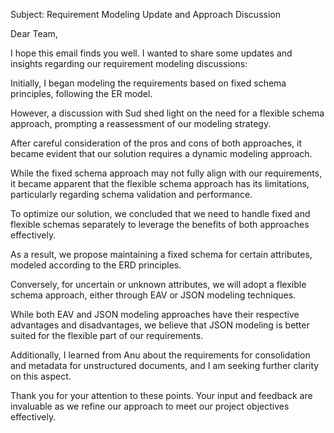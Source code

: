 Subject: Requirement Modeling Update and Approach Discussion

Dear Team,

I hope this email finds you well. I wanted to share some updates and insights regarding our requirement modeling discussions:

Initially, I began modeling the requirements based on fixed schema principles, following the ER model.

However, a discussion with Sud shed light on the need for a flexible schema approach, prompting a reassessment of our modeling strategy.

After careful consideration of the pros and cons of both approaches, it became evident that our solution requires a dynamic modeling approach.

While the fixed schema approach may not fully align with our requirements, it became apparent that the flexible schema approach has its limitations, particularly regarding schema validation and performance.

To optimize our solution, we concluded that we need to handle fixed and flexible schemas separately to leverage the benefits of both approaches effectively.

As a result, we propose maintaining a fixed schema for certain attributes, modeled according to the ERD principles.

Conversely, for uncertain or unknown attributes, we will adopt a flexible schema approach, either through EAV or JSON modeling techniques.

While both EAV and JSON modeling approaches have their respective advantages and disadvantages, we believe that JSON modeling is better suited for the flexible part of our requirements.

Additionally, I learned from Anu about the requirements for consolidation and metadata for unstructured documents, and I am seeking further clarity on this aspect.

Thank you for your attention to these points. Your input and feedback are invaluable as we refine our approach to meet our project objectives effectively.
